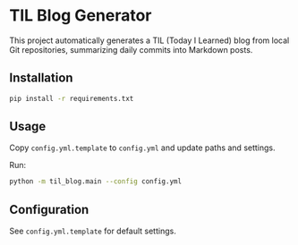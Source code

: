 # TIL Blog Generator

This project automatically generates a TIL (Today I Learned) blog from local Git repositories, summarizing daily commits into Markdown posts.

## Installation

```bash
pip install -r requirements.txt
```

## Usage

Copy `config.yml.template` to `config.yml` and update paths and settings.

Run:

```bash
python -m til_blog.main --config config.yml
```

## Configuration

See `config.yml.template` for default settings.

